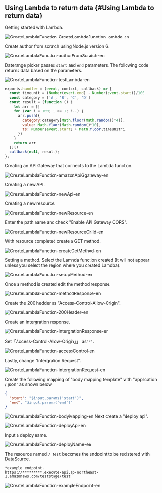 ## Using Lambda to return data {#Using Lambda to return data}

Getting started with Lambda.

![CreateLambdaFunction-CreateLambdaFunction-lambda-en](./../../../../img/InfoMotion/DataSource/APIGateway/CreateLambdaFunction-lambda-en.png)

Create author from scratch using Node.js version 6.

![CreateLambdaFunction-authorFromScratch-en](./../../../../img/InfoMotion/DataSource/APIGateway/CreateLambdaFunction-authorFromScratch-en.png)

Daterange picker passes `start` and `end` parameters.
The following code returns data based on the parameters.

![CreateLambdaFunction-testLambda-en](./../../../../img/InfoMotion/DataSource/APIGateway/CreateLambdaFunction-testLambda-en.png)

```javascript
exports.handler = (event, context, callback) => {
  const timeunit = (Number(event.end) - Number(event.start))/100
  const category = ['A', 'B', 'C', 'D']
  const result = (function () {
    let arr = []
    for (var i = 100; i >= 1; i--) {
      arr.push({
        category:category[Math.floor(Math.random()*4)],
        value: Math.floor(Math.random()*10),
        ts: Number(event.start) + Math.floor(timeunit*i)
      })
    }
    return arr
  })()
  callback(null, result);
};
```

Creating an API Gateway that connects to the Lambda function.

![CreateLambdaFunction-amazonApiGgateway-en](./../../../../img/InfoMotion/DataSource/APIGateway/CreateLambdaFunction-amazonApiGgateway-en.png)

Creating a new API.

![CreateLambdaFunction-newApi-en](./../../../../img/InfoMotion/DataSource/APIGateway/CreateLambdaFunction-newApi-en.png)

Creating a new resource.

![CreateLambdaFunction-newResource-en](./../../../../img/InfoMotion/DataSource/APIGateway/CreateLambdaFunction-newResource-en.png)

Enter the path name and check "Enable API Gateway CORS".

![CreateLambdaFunction-newResourceChild-en](./../../../../img/InfoMotion/DataSource/APIGateway/CreateLambdaFunction-newResourceChild-en.png)

With resource completed create a GET method.

![CreateLambdaFunction-createGetMethod-en](./../../../../img/InfoMotion/DataSource/APIGateway/CreateLambdaFunction-createGetMethod-en.png)

Setting a method.
Select the Lamnda function created (It will not appear unless you select the region where you created Lamdba).

![CreateLambdaFunction-setupMethod-en](./../../../../img/InfoMotion/DataSource/APIGateway/CreateLambdaFunction-setupMethod-en.png)

Once a method is created edit the method response.

![CreateLambdaFunction-methodResponse-en](./../../../../img/InfoMotion/DataSource/APIGateway/CreateLambdaFunction-methodResponse-en.png)

Create the 200 hedder as "Access-Control-Allow-Origin".

![CreateLambdaFunction-200Header-en](./../../../../img/InfoMotion/DataSource/APIGateway/CreateLambdaFunction-200Header-en.png)

Create an intergration response.

![CreateLambdaFunction-intergrationResponse-en](./../../../../img/InfoMotion/DataSource/APIGateway/CreateLambdaFunction-intergrationResponse-en.png)

Set「Access-Control-Allow-Origin」」 as`'*'`.

![CreateLambdaFunction-accessControl-en](./../../../../img/InfoMotion/DataSource/APIGateway/CreateLambdaFunction-accessControl-en.png)

Lastly, change "Intergration Request".

![CreateLambdaFunction-intergrationRequest-en](./../../../../img/InfoMotion/DataSource/APIGateway/CreateLambdaFunction-intergrationRequest-en.png)

Create the following mapping of "body mapping template" with "application / json" as shown below

```json
{
  "start": "$input.params('start')",
  "end": "$input.params('end')"
}
```

![CreateLambdaFunction-bodyMapping-en](./../../../../img/InfoMotion/DataSource/APIGateway/CreateLambdaFunction-bodyMapping-en.png)
Next create a "deploy api".

![CreateLambdaFunction-deployApi-en](./../../../../img/InfoMotion/DataSource/APIGateway/CreateLambdaFunction-deployApi-en.png)

Input a deploy name.

![CreateLambdaFunction-deployName-en](./../../../../img/InfoMotion/DataSource/APIGateway/CreateLambdaFunction-deployName-en.png)

The resource named `/ test` becomes the endpoint to be registered with DataSource.

```
*example endpoint.
https://*********.execute-api.ap-northeast-1.amazonaws.com/teststage/test
```

![CreateLambdaFunction-exampleEndpoint-en](./../../../../img/InfoMotion/DataSource/APIGateway/CreateLambdaFunction-exampleEndpoint-en.png)
